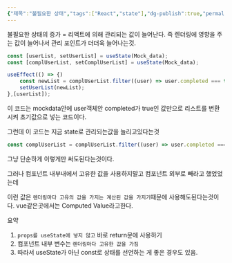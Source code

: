 ```yaml
---
{"제목":"불필요한 상태","tags":["React","state"],"dg-publish":true,"permalink":"/v2/Studynotes/React/Unnecessary state/","dgPassFrontmatter":true}
---
```



불필요한 상태의 증가 = 리액트에 의해 관리되는 값이 늘어난다.
즉 렌더링에 영향을 주는 값이 늘어나서 관리 포인트가 더더욱 늘어나는것.

```jsx
const [userList, setUserList] = useState(Mock_data);
const [complUserList, setComplUserList] = useState(Mock_data);

useEffect(() => {)
	const newList = complUserList.filter((user) => user.completed === true);
	setUserList(newList);
},[userList]);
```

이 코드는 mockdata안에 user객체안 completed가 true인 값만으로 리스트를 변환시켜 초기값으로 넣는 코드이다.

그런데 이 코드는 지금 state로 관리되는값을 늘리고있다는것

```ts
const complUserList = complUserList.filter((user) => user.completed === true);
```

그냥 단순하게 이렇게만 써도된다는것이다.

그러나 컴포넌트 내부내에서 고유한 값을 사용하지말고 컴포넌트 외부로 빼라고 했었었는데

이런 값은 `렌더링마다 고유의 값을 가지는 계산된 값을 가지기`때문에 사용해도된다는것이다.
vue같은곳에서는 Computed Value라고한다.

요약

1. `props를 useState에 넣지 않고` 바로 return문에 사용하기 
2. 컴포넌트 내부 변수는 `렌더링마다 고유한 값을 가짐`
3. 따라서 useState가 아닌 const로 상태를 선언하는 게 좋은 경우도 있음.
